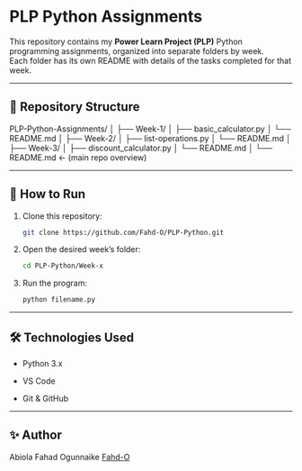 # PLP Python Assignments

This repository contains my **Power Learn Project (PLP)** Python programming assignments, organized into separate folders by week.  
Each folder has its own README with details of the tasks completed for that week.

---

## 📂 Repository Structure

PLP-Python-Assignments/
│
├── Week-1/
│   ├── basic_calculator.py
│   └── README.md
│
├── Week-2/
│   ├── list-operations.py
│   └── README.md
│
├── Week-3/
│   ├── discount_calculator.py
│   └── README.md
│
└── README.md   ← (main repo overview)


---

## 🚀 How to Run

1. Clone this repository:
	```bash
	git clone https://github.com/Fahd-O/PLP-Python.git

2. Open the desired week’s folder:
	```bash
	cd PLP-Python/Week-x

3. Run the program:
	```bash
	python filename.py


---

## 🛠 Technologies Used

- Python 3.x

- VS Code

- Git & GitHub


---

## ✨ Author

Abiola Fahad Ogunnaike
[Fahd-O](Https://github.com/Fahd-O)
